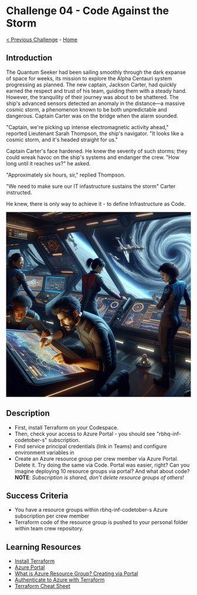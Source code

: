 # Challenge 04 - Code Against the Storm

[< Previous Challenge](Challenge-03.md) - [Home](../README.md)

## Introduction

The Quantum Seeker had been sailing smoothly through the dark expanse of space for weeks, its mission to explore the Alpha Centauri system progressing as planned. The new captain, Jackson Carter, had quickly earned the respect and trust of his team, guiding them with a steady hand. However, the tranquility of their journey was about to be shattered. The ship's advanced sensors detected an anomaly in the distance—a massive cosmic storm, a phenomenon known to be both unpredictable and dangerous. Captain Carter was on the bridge when the alarm sounded.

"Captain, we're picking up intense electromagnetic activity ahead," reported Lieutenant Sarah Thompson, the ship's navigator. "It looks like a cosmic storm, and it's headed straight for us."

Captain Carter's face hardened. He knew the severity of such storms; they could wreak havoc on the ship's systems and endanger the crew. "How long until it reaches us?" he asked.

"Approximately six hours, sir," replied Thompson.

"We need to make sure our IT infastructure sustains the storm" Carter instructed.

He knew, there is only way to achieve it - to define Infrastructure as Code.

<img src="images/spaceship-iac.png" width="512"/>

## Description

- First, install Terraform on your Codespace.
- Then, check your access to Azure Portal - you should see "rbhq-inf-codetober-s" subscription.
- Find service principal credentials (link in Teams) and configure environment variables in 
- Create an Azure resource group per crew member via Azure Portal. Delete it. Try doing the same via Code. Portal was easier, right? Can you imagine deploying 10 resource groups via portal? And what about code?
  **NOTE**: _Subscription is shared, don't delete resource groups of others!_

## Success Criteria

- You have a resource groups within rbhq-inf-codetober-s Azure subscription per crew member
- Terraform code of the resource group is pushed to your personal folder within team crew repository.

## Learning Resources

- [Install Terraform](https://developer.hashicorp.com/terraform/tutorials/aws-get-started/install-cli)
- [Azure Portal](https://portal.azure.com)
- [What is Azure Resource Group? Creating via Portal](https://learn.microsoft.com/en-us/azure/azure-resource-manager/management/manage-resource-groups-portal#what-is-a-resource-group)
- [Authenticate to Azure with Terraform](https://learn.microsoft.com/en-us/azure/developer/terraform/authenticate-to-azure-with-service-principle?tabs=bash#specify-service-principal-credentials-in-environment-variables)
- [Terraform Cheat Sheet](https://spacelift.io/blog/terraform-commands-cheat-sheet)
